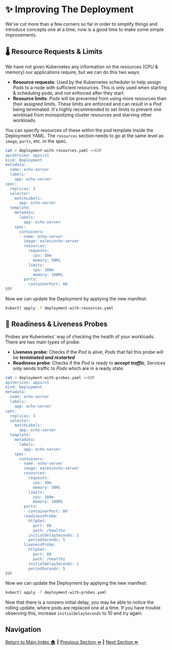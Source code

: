 # ✨ Improving The Deployment

We've cut more than a few corners so far in order to simplify things and introduce concepts one at a time, now is a good time to make some simple improvements.

## 🌡️ Resource Requests & Limits

We have not given Kubernetes any information on the resources (CPU & memory) our applications require, but we can do this two ways:

- **Resource requests**: Used by the Kubernetes scheduler to help assign _Pods_ to a node with sufficient resources.
  This is only used when starting & scheduling pods, and not enforced after they start.
- **Resource limits**: _Pods_ will be prevented from using more resources than their assigned limits.
  These limits are enforced and can result in a _Pod_ being terminated. It's highly recommended to set limits to prevent one workload from monopolizing cluster resources and starving other workloads.

You can specify resources of these within the pod template inside the Deployment YAML. The `resources` section needs to go at the same level as `image`, `ports`, etc. in the spec.

```bash
cat > deployment-with-resources.yaml <<EOF
apiVersion: apps/v1
kind: Deployment
metadata:
  name: echo-server
  labels:
    app: echo-server
spec:
  replicas: 3
  selector:
    matchLabels:
      app: echo-server
  template:
    metadata:
      labels:
        app: echo-server
    spec:
      containers:
      - name: echo-server
        image: ealen/echo-server
        resources:
          requests:
            cpu: 50m
            memory: 50Mi
          limits:
            cpu: 100m
            memory: 100Mi
        ports:
        - containerPort: 80
EOF
```

Now we can update the Deployment by applying the new manifest:

```bash
kubectl apply -f deployment-with-resources.yaml
```

## 💓 Readiness & Liveness Probes

Probes are Kubernetes' way of checking the health of your workloads. There are two main types of probe:

- **Liveness probe**: Checks if the _Pod_ is alive, _Pods_ that fail this probe will be **_terminated and restarted_**
- **Readiness probe**: Checks if the _Pod_ is ready to **_accept traffic_**, _Services_ only sends traffic to _Pods_ which are in a ready state.

```bash
cat > deployment-with-probes.yaml <<EOF
apiVersion: apps/v1
kind: Deployment
metadata:
  name: echo-server
  labels:
    app: echo-server
spec:
  replicas: 3
  selector:
    matchLabels:
      app: echo-server
  template:
    metadata:
      labels:
        app: echo-server
    spec:
      containers:
      - name: echo-server
        image: ealen/echo-server
        resources:
          requests:
            cpu: 50m
            memory: 50Mi
          limits:
            cpu: 100m
            memory: 100Mi
        ports:
        - containerPort: 80
        readinessProbe:
          httpGet:
            port: 80
            path: /healthz
          initialDelaySeconds: 1
          periodSeconds: 5
        livenessProbe:
          httpGet:
            port: 80
            path: /healthz
          initialDelaySeconds: 1
          periodSeconds: 5
EOF
```

Now we can update the Deployment by applying the new manifest:
```bash
kubectl apply -f deployment-with-probes.yaml
```

Now that there is a nonzero initial delay, you may be able to notice the rolling update, where pods are replaced one at a time. If you have trouble observing this, increase `initialDelaySeconds` to 10 and try again.

## Navigation

[Return to Main Index 🏠](../readme.md) ‖
[Previous Section ⏪](../04-network-basics/readme.md) ‖ [Next Section ⏩](../06-autoscaler/readme.md)
